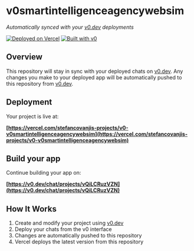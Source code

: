 # v0smartintelligenceagencywebsim

*Automatically synced with your [v0.dev](https://v0.dev) deployments*

[![Deployed on Vercel](https://img.shields.io/badge/Deployed%20on-Vercel-black?style=for-the-badge&logo=vercel)](https://vercel.com/stefancovanjis-projects/v0-v0smartintelligenceagencywebsim)
[![Built with v0](https://img.shields.io/badge/Built%20with-v0.dev-black?style=for-the-badge)](https://v0.dev/chat/projects/vQiLCRuzVZN)

## Overview

This repository will stay in sync with your deployed chats on [v0.dev](https://v0.dev).
Any changes you make to your deployed app will be automatically pushed to this repository from [v0.dev](https://v0.dev).

## Deployment

Your project is live at:

**[https://vercel.com/stefancovanjis-projects/v0-v0smartintelligenceagencywebsim](https://vercel.com/stefancovanjis-projects/v0-v0smartintelligenceagencywebsim)**

## Build your app

Continue building your app on:

**[https://v0.dev/chat/projects/vQiLCRuzVZN](https://v0.dev/chat/projects/vQiLCRuzVZN)**

## How It Works

1. Create and modify your project using [v0.dev](https://v0.dev)
2. Deploy your chats from the v0 interface
3. Changes are automatically pushed to this repository
4. Vercel deploys the latest version from this repository
